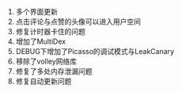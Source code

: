 1. 多个界面更新 
2. 点击评论与点赞的头像可以进入用户空间 
3. 修复计时器卡住的问题 
4. 增加了MultiDex 
5. DEBUG下增加了Picasso的调试模式与LeakCanary 
6. 移除了volley网络库 
7. 修复了多处内存泄漏问题
8. 修复自动更新问题
